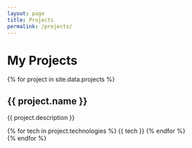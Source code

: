 ```yaml
---
layout: page
title: Projects
permalink: /projects/
---
```


# My Projects

{% for project in site.data.projects %}
<div class="project">
  <h2>{{ project.name }}</h2>
  <p>{{ project.description }}</p>

  <div class="technologies">
    {% for tech in project.technologies %}
      <span class="tech-tag">{{ tech }}</span>
    {% endfor %}
  </div>
</div>
{% endfor %}